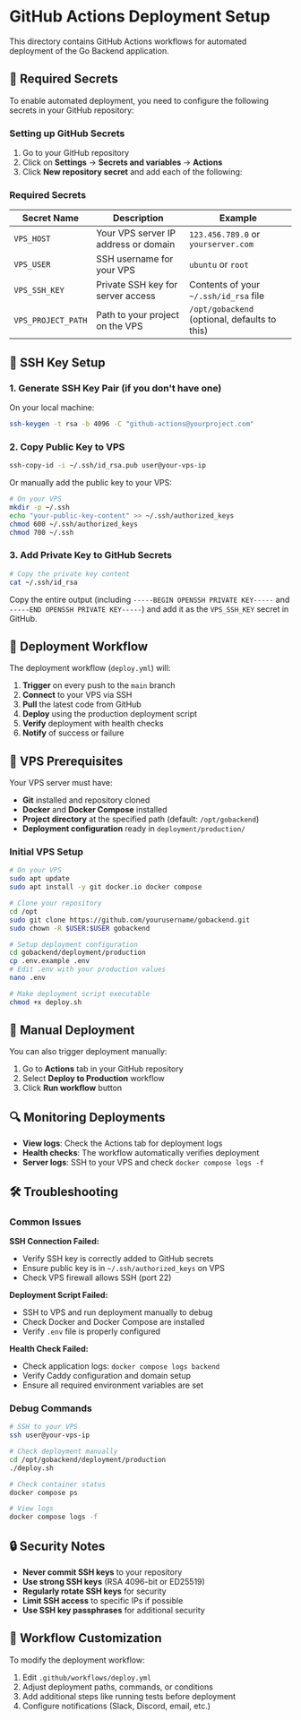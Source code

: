 # GitHub Actions Deployment Setup

This directory contains GitHub Actions workflows for automated deployment of the Go Backend application.

## 🔧 Required Secrets

To enable automated deployment, you need to configure the following secrets in your GitHub repository:

### Setting up GitHub Secrets

1. Go to your GitHub repository
2. Click on **Settings** → **Secrets and variables** → **Actions**
3. Click **New repository secret** and add each of the following:

### Required Secrets

| Secret Name | Description | Example |
|-------------|-------------|---------|
| `VPS_HOST` | Your VPS server IP address or domain | `123.456.789.0` or `yourserver.com` |
| `VPS_USER` | SSH username for your VPS | `ubuntu` or `root` |
| `VPS_SSH_KEY` | Private SSH key for server access | Contents of your `~/.ssh/id_rsa` file |
| `VPS_PROJECT_PATH` | Path to your project on the VPS | `/opt/gobackend` (optional, defaults to this) |

## 🔑 SSH Key Setup

### 1. Generate SSH Key Pair (if you don't have one)

On your local machine:
```bash
ssh-keygen -t rsa -b 4096 -C "github-actions@yourproject.com"
```

### 2. Copy Public Key to VPS

```bash
ssh-copy-id -i ~/.ssh/id_rsa.pub user@your-vps-ip
```

Or manually add the public key to your VPS:
```bash
# On your VPS
mkdir -p ~/.ssh
echo "your-public-key-content" >> ~/.ssh/authorized_keys
chmod 600 ~/.ssh/authorized_keys
chmod 700 ~/.ssh
```

### 3. Add Private Key to GitHub Secrets

```bash
# Copy the private key content
cat ~/.ssh/id_rsa
```

Copy the entire output (including `-----BEGIN OPENSSH PRIVATE KEY-----` and `-----END OPENSSH PRIVATE KEY-----`) and add it as the `VPS_SSH_KEY` secret in GitHub.

## 🚀 Deployment Workflow

The deployment workflow (`deploy.yml`) will:

1. **Trigger** on every push to the `main` branch
2. **Connect** to your VPS via SSH
3. **Pull** the latest code from GitHub
4. **Deploy** using the production deployment script
5. **Verify** deployment with health checks
6. **Notify** of success or failure

## 🔧 VPS Prerequisites

Your VPS server must have:

- **Git** installed and repository cloned
- **Docker** and **Docker Compose** installed
- **Project directory** at the specified path (default: `/opt/gobackend`)
- **Deployment configuration** ready in `deployment/production/`

### Initial VPS Setup

```bash
# On your VPS
sudo apt update
sudo apt install -y git docker.io docker compose

# Clone your repository
cd /opt
sudo git clone https://github.com/yourusername/gobackend.git
sudo chown -R $USER:$USER gobackend

# Setup deployment configuration
cd gobackend/deployment/production
cp .env.example .env
# Edit .env with your production values
nano .env

# Make deployment script executable
chmod +x deploy.sh
```

## 🔄 Manual Deployment

You can also trigger deployment manually:

1. Go to **Actions** tab in your GitHub repository
2. Select **Deploy to Production** workflow
3. Click **Run workflow** button

## 🔍 Monitoring Deployments

- **View logs**: Check the Actions tab for deployment logs
- **Health checks**: The workflow automatically verifies deployment
- **Server logs**: SSH to your VPS and check `docker compose logs -f`

## 🛠️ Troubleshooting

### Common Issues

**SSH Connection Failed:**
- Verify SSH key is correctly added to GitHub secrets
- Ensure public key is in `~/.ssh/authorized_keys` on VPS
- Check VPS firewall allows SSH (port 22)

**Deployment Script Failed:**
- SSH to VPS and run deployment manually to debug
- Check Docker and Docker Compose are installed
- Verify `.env` file is properly configured

**Health Check Failed:**
- Check application logs: `docker compose logs backend`
- Verify Caddy configuration and domain setup
- Ensure all required environment variables are set

### Debug Commands

```bash
# SSH to your VPS
ssh user@your-vps-ip

# Check deployment manually
cd /opt/gobackend/deployment/production
./deploy.sh

# Check container status
docker compose ps

# View logs
docker compose logs -f
```

## 🔒 Security Notes

- **Never commit SSH keys** to your repository
- **Use strong SSH keys** (RSA 4096-bit or ED25519)
- **Regularly rotate SSH keys** for security
- **Limit SSH access** to specific IPs if possible
- **Use SSH key passphrases** for additional security

## 📝 Workflow Customization

To modify the deployment workflow:

1. Edit `.github/workflows/deploy.yml`
2. Adjust deployment paths, commands, or conditions
3. Add additional steps like running tests before deployment
4. Configure notifications (Slack, Discord, email, etc.)